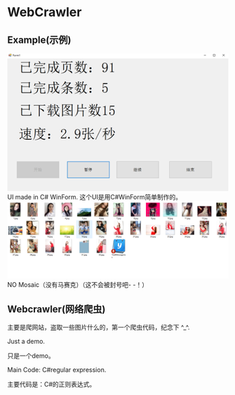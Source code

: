 # WebCrawler
## Example(示例)
![Demo1](Images/demo1.png)
UI made in C# WinForm.
这个UI是用C#WinForm简单制作的。
![Demo1](Images/demo2.png)
NO Mosaic（没有马赛克）（这不会被封号吧- -！）
## Webcrawler(网络爬虫)

主要是爬网站，盗取一些图片什么的，第一个爬虫代码，纪念下 ^_^.

Just a demo.

只是一个demo。

Main Code: C#regular expression.

主要代码是：C#的正则表达式。
